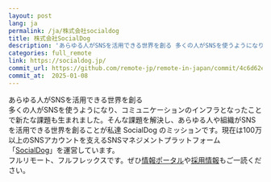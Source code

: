 ```yaml
---
layout: post
lang: ja
permalink: /ja/株式会社socialdog
title: 株式会社SocialDog
description: 'あらゆる人がSNSを活用できる世界を創る 多くの人がSNSを使うようになり、コミュニケーションのインフラとなったことで新たな課題も生まれました。そんな課題を解決し、あらゆる人や組織がSNSを活用できる世界を創ることが私達 SocialDog のミッションです。現在は100万以上のSNSアカウントを支えるSNSマネジメントプラットフォーム「SocialDog」を運営しています。 フルリモート、フルフレックスです。ぜひ情報ポータルや採用情報もご一読ください。'
categories: full_remote
link: https://socialdog.jp/
commit_url: https://github.com/remote-jp/remote-in-japan/commit/4c6d62e2551c3bae42c5d9ea4903677eeae2dbd6
commit_at:  2025-01-08
---
```


<p>あらゆる人がSNSを活用できる世界を創る<br />多くの人がSNSを使うようになり、コミュニケーションのインフラとなったことで新たな課題も生まれました。そんな課題を解決し、あらゆる人や組織がSNSを活用できる世界を創ることが私達 SocialDog のミッションです。現在は100万以上のSNSアカウントを支えるSNSマネジメントプラットフォーム「<a href="https://social-dog.net/ja">SocialDog</a>」を運営しています。<br />フルリモート、フルフレックスです。ぜひ<a href="https://portal.socialdog.jp/">情報ポータル</a>や<a href="https://portal.socialdog.jp/recruit">採用情報</a>もご一読ください。</p>
